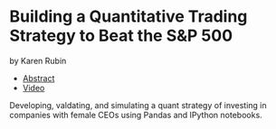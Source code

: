 # Building a Quantitative Trading Strategy to Beat the S&P 500

by Karen Rubin

- [Abstract](https://us.pycon.org/2016/schedule/presentation/1697/)
- [Video](https://www.youtube.com/watch?v=ll6Tq-wTXXw)

Developing, valdating, and simulating a quant strategy of investing in companies with female CEOs using Pandas and IPython notebooks.
